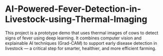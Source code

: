 # AI-Powered-Fever-Detection-in-Livestock-using-Thermal-Imaging
This project is a  prototype demo  that uses thermal images of cows to detect signs of fever using deep learning. It combines computer vision and explainable AI techniques (Grad-CAM) to support early disease detection in livestock — a critical step for smarter, healthier, and more efficient farming.
